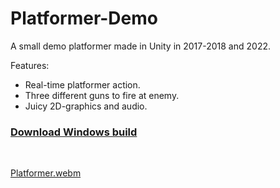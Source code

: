 # Platformer-Demo
 
A small demo platformer made in Unity in 2017-2018 and 2022.

Features:
- Real-time platformer action.
- Three different guns to fire at enemy.
- Juicy 2D-graphics and audio.

### [Download Windows build](https://github.com/andreaswitzen/Platformer-Demo/releases/download/v1.0.0/Platformer-Demo-Build.v1.0.0.zip)

<br>

[Platformer.webm](https://user-images.githubusercontent.com/6855253/202486205-7575beb4-1bd4-47d1-af8b-d54962d86457.webm)
